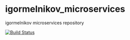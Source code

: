 # igormelnikov_microservices
igormelnikov microservices repository

[![Build Status](https://travis-ci.com/Otus-DevOps-2018-09/igormelnikov_microservices.svg?branch=docker-1)](https://travis-ci.com/Otus-DevOps-2018-09/igormelnikov_microservices)
